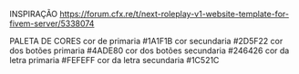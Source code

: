 INSPIRAÇÃO
https://forum.cfx.re/t/next-roleplay-v1-website-template-for-fivem-server/5338074

PALETA DE CORES
cor de primaria #1A1F1B
cor secundaria #2D5F22
cor dos botões primaria #4ADE80
cor dos botões secundaria #246426
cor da letra primaria #FEFEFF
cor da letra secundaria #1C521C